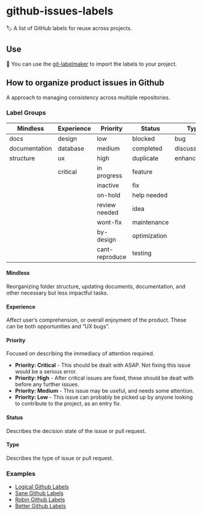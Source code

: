 # github-issues-labels
:label: A list of GitHub labels for reuse across projects.

## Use
:rocket: You can use the [git-labelmaker](https://github.com/himynameisdave/git-labelmaker) to import the labels to your project.

## How to organize product issues in Github
A approach to managing consistency across multiple repositories.

### Label Groups
Mindless      | Experience | Priority | Status    | Type 
--------      | --------   | ------   | ------    | -- 
docs          | design     | low      | blocked   | bug |
documentation | database   | medium   | completed | discussion |
structure     | ux         | high     | duplicate | enhancement |
|             | critical | in progress | feature |
|            |          | inactive  | fix |
|            |          | on-hold   | help needed |
|            |          | review needed | idea |
|            |          | wont-fix   | maintenance |
|            |          | by-design   | optimization |
|            |          | cant-reproduce | testing |

#### Mindless
Reorganizing folder structure, updating documents, documentation, and other necessary but less impactful tasks.

#### Experience
Affect user’s comprehension, or overall enjoyment of the product. These can be both opportunities and “UX bugs”.

#### Priority
Focused on describing the immediacy of attention required.
* **Priority: Critical** - This should be dealt with ASAP. Not fixing this issue would be a serious error.
* **Priority: High** - After critical issues are fixed, these should be dealt with before any further issues.
* **Priority: Medium** - This issue may be useful, and needs some attention.
* **Priority: Low** - This issue can probably be picked up by anyone looking to contribute to the project, as an entry fix.

#### Status
Describes the decision state of the issue or pull request.

#### Type
Describes the type of issue or pull request.

### Examples
* [Logical Github Labels](https://seantrane.com/posts/logical-colorful-github-labels-18230/)
* [Sane Github Labels](https://medium.com/@dave_lunny/sane-github-labels-c5d2e6004b63)
* [Robin Github Labels](https://robinpowered.com/blog/best-practice-system-for-organizing-and-tagging-github-issues)
* [Better Github Labels](https://blog.adam-marsden.co.uk/better-github-labels-f1360b43e0a7)
